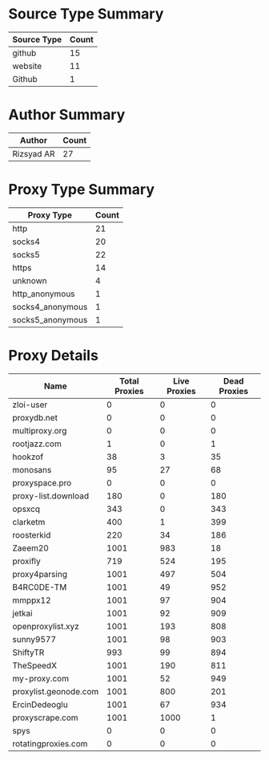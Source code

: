 # Source Type Summary

| Source Type | Count |
|-------------|-------|
| github | 15 |
| website | 11 |
| Github | 1 |


# Author Summary

| Author | Count |
|--------|-------|
| Rizsyad AR | 27 |


# Proxy Type Summary

| Proxy Type | Count |
|------------|-------|
| http | 21 |
| socks4 | 20 |
| socks5 | 22 |
| https | 14 |
| unknown | 4 |
| http_anonymous | 1 |
| socks4_anonymous | 1 |
| socks5_anonymous | 1 |


# Proxy Details

| Name | Total Proxies | Live Proxies | Dead Proxies |
|------|---------------|--------------|---------------|
| zloi-user | 0 | 0 | 0 |
| proxydb.net | 0 | 0 | 0 |
| multiproxy.org | 0 | 0 | 0 |
| rootjazz.com | 1 | 0 | 1 |
| hookzof | 38 | 3 | 35 |
| monosans | 95 | 27 | 68 |
| proxyspace.pro | 0 | 0 | 0 |
| proxy-list.download | 180 | 0 | 180 |
| opsxcq | 343 | 0 | 343 |
| clarketm | 400 | 1 | 399 |
| roosterkid | 220 | 34 | 186 |
| Zaeem20 | 1001 | 983 | 18 |
| proxifly | 719 | 524 | 195 |
| proxy4parsing | 1001 | 497 | 504 |
| B4RC0DE-TM | 1001 | 49 | 952 |
| mmppx12 | 1001 | 97 | 904 |
| jetkai | 1001 | 92 | 909 |
| openproxylist.xyz | 1001 | 193 | 808 |
| sunny9577 | 1001 | 98 | 903 |
| ShiftyTR | 993 | 99 | 894 |
| TheSpeedX | 1001 | 190 | 811 |
| my-proxy.com | 1001 | 52 | 949 |
| proxylist.geonode.com | 1001 | 800 | 201 |
| ErcinDedeoglu | 1001 | 67 | 934 |
| proxyscrape.com | 1001 | 1000 | 1 |
| spys | 0 | 0 | 0 |
| rotatingproxies.com | 0 | 0 | 0 |
